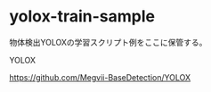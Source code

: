 # yolox-train-sample
物体検出YOLOXの学習スクリプト例をここに保管する。

YOLOX

https://github.com/Megvii-BaseDetection/YOLOX
